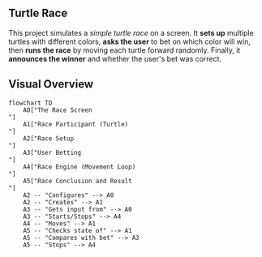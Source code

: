## Turtle Race

This project simulates a *simple turtle race* on a screen.
It **sets up** multiple turtles with different colors,
**asks the user** to bet on which color will win,
then **runs the race** by moving each turtle forward randomly.
Finally, it **announces the winner** and whether the user's bet was correct.


## Visual Overview

```mermaid
flowchart TD
    A0["The Race Screen
"]
    A1["Race Participant (Turtle)
"]
    A2["Race Setup
"]
    A3["User Betting
"]
    A4["Race Engine (Movement Loop)
"]
    A5["Race Conclusion and Result
"]
    A2 -- "Configures" --> A0
    A2 -- "Creates" --> A1
    A3 -- "Gets input from" --> A0
    A3 -- "Starts/Stops" --> A4
    A4 -- "Moves" --> A1
    A5 -- "Checks state of" --> A1
    A5 -- "Compares with bet" --> A3
    A5 -- "Stops" --> A4
```


